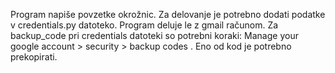 Program napiše povzetke okrožnic. Za delovanje je potrebno dodati podatke v credentials.py datoteko. Program deluje le z gmail računom. Za backup_code pri credentials datoteki so potrebni koraki: Manage your google account > security > backup codes . Eno od kod je potrebno prekopirati. 

